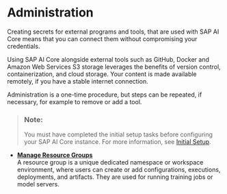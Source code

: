 <!-- loio7937fc19a06a46db96912017aef4737c -->

# Administration

Creating secrets for external programs and tools, that are used with SAP AI Core means that you can connect them without compromising your credentials.

Using SAP AI Core alongside external tools such as GitHub, Docker and Amazon Web Services S3 storage leverages the benefits of version control, containerization, and cloud storage. Your content is made available remotely, if you have a stable internet connection.

Administration is a one-time procedure, but steps can be repeated, if necessary, for example to remove or add a tool.

> ### Note:  
> You must have completed the initial setup tasks before configuring your SAP AI Core instance. For more information, see [Initial Setup](initial-setup-38c4599.md).

-   **[Manage Resource Groups](manage-resource-groups-8aae6cb.md "A resource group is a unique dedicated namespace or workspace environment, where users can create or add configurations, executions,
		deployments, and artifacts. They are used for running training jobs or model servers.")**  
A resource group is a unique dedicated namespace or workspace environment, where users can create or add configurations, executions, deployments, and artifacts. They are used for running training jobs or model servers.

